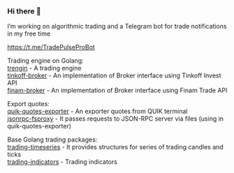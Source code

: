 ### Hi there 👋 

I’m working on algorithmic trading and a Telegram bot for trade notifications in my free time 

https://t.me/TradePulseProBot

Trading engine on Golang:\
[trengin](https://github.com/evsamsonov/trengin) - A trading engine\
[tinkoff-broker](https://github.com/evsamsonov/tinkoff-broker) - An implementation of Broker interface using Tinkoff Invest API\
[finam-broker](https://github.com/evsamsonov/finam-broker) - An implementation of Broker interface using Finam Trade API 

Export quotes:\
[quik-quotes-exporter](https://github.com/evsamsonov/quik-quotes-exporter) - An exporter quotes from QUIK terminal\
[jsonrpc-fsproxy](https://github.com/evsamsonov/jsonrpc-fsproxy) - It passes requests to JSON-RPC server via files (using in quik-quotes-exporter)

Base Golang trading packages:\
[trading-timeseries](https://github.com/evsamsonov/trading-timeseries) - It provides structures for series of trading candles and ticks\
[trading-indicators](https://github.com/evsamsonov/trading-indicators) - Trading indicators

<!--
**evsamsonov/evsamsonov** is a ✨ _special_ ✨ repository because its `README.md` (this file) appears on your GitHub profile.

Here are some ideas to get you started:

- 🔭 I’m currently working on ...
- 🌱 I’m currently learning ...
- 👯 I’m looking to collaborate on ...
- 🤔 I’m looking for help with ...
- 💬 Ask me about ...
- 📫 How to reach me: ...
- 😄 Pronouns: ...
- ⚡ Fun fact: ...
-->
